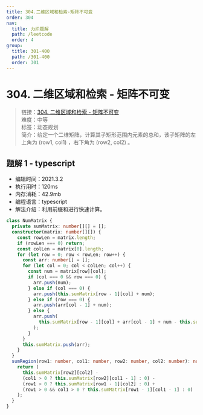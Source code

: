 ```yaml
---
title: 304.二维区域和检索-矩阵不可变
order: 304
nav:
  title: 力扣题解
  path: /leetcode
  order: 4
group:
  title: 301-400
  path: /301-400
  order: 301
---
```


# 304. 二维区域和检索 - 矩阵不可变

> 链接：[304. 二维区域和检索 - 矩阵不可变](https://leetcode-cn.com/problems/range-sum-query-2d-immutable/)  
> 难度：中等  
> 标签：动态规划  
> 简介：给定一个二维矩阵，计算其子矩形范围内元素的总和，该子矩阵的左上角为 (row1, col1) ，右下角为 (row2, col2) 。

## 题解 1 - typescript

- 编辑时间：2021.3.2
- 执行用时：120ms
- 内存消耗：42.9mb
- 编程语言：typescript
- 解法介绍：利用前缀和进行快速计算。

```typescript
class NumMatrix {
  private sumMatrix: number[][] = [];
  constructor(matrix: number[][]) {
    const rowLen = matrix.length;
    if (rowLen === 0) return;
    const colLen = matrix[0].length;
    for (let row = 0; row < rowLen; row++) {
      const arr: number[] = [];
      for (let col = 0; col < colLen; col++) {
        const num = matrix[row][col];
        if (col === 0 && row === 0) {
          arr.push(num);
        } else if (col === 0) {
          arr.push(this.sumMatrix[row - 1][col] + num);
        } else if (row === 0) {
          arr.push(arr[col - 1] + num);
        } else {
          arr.push(
            this.sumMatrix[row - 1][col] + arr[col - 1] + num - this.sumMatrix[row - 1][col - 1]
          );
        }
      }
      this.sumMatrix.push(arr);
    }
  }
  sumRegion(row1: number, col1: number, row2: number, col2: number): number {
    return (
      this.sumMatrix[row2][col2] -
      (col1 > 0 ? this.sumMatrix[row2][col1 - 1] : 0) -
      (row1 > 0 ? this.sumMatrix[row1 - 1][col2] : 0) +
      (row1 > 0 && col1 > 0 ? this.sumMatrix[row1 - 1][col1 - 1] : 0)
    );
  }
}
```
